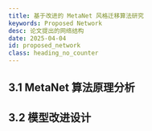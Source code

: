 ```yaml
---
title: 基于改进的 MetaNet 风格迁移算法研究
keywords: Proposed Network
desc: 论文提出的网络结构
date: 2025-04-04
id: proposed_network
class: heading_no_counter
---
```


## 3.1 MetaNet 算法原理分析

## 3.2 模型改进设计
